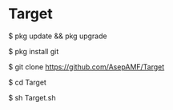 # Target


$ pkg update && pkg upgrade

$ pkg install git

$ git clone https://github.com/AsepAMF/Target

$ cd Target

$ sh Target.sh

